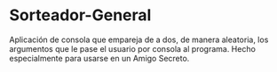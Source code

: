 # Sorteador-General
Aplicación de consola que empareja de a dos, de manera aleatoria, los argumentos que le pase el usuario por consola al programa. Hecho especialmente para usarse en un Amigo Secreto.
